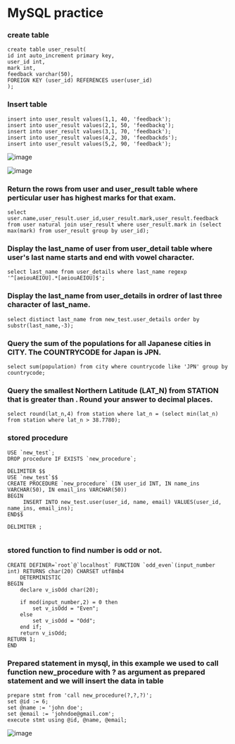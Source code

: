 # MySQL practice

### create table
```
create table user_result(
id int auto_increment primary key,
user_id int,
mark int,
feedback varchar(50),
FOREIGN KEY (user_id) REFERENCES user(user_id)
);

```


### Insert table

```
insert into user_result values(1,1, 40, 'feedback');
insert into user_result values(2,1, 50, 'feedbackq');
insert into user_result values(3,1, 70, 'feedback');
insert into user_result values(4,2, 30, 'feedbackds');
insert into user_result values(5,2, 90, 'feedback');

```
![image](https://user-images.githubusercontent.com/122258263/219554516-ae79572a-0d36-47aa-8cd7-fd15c4c95bc3.png)

![image](https://user-images.githubusercontent.com/122258263/219554576-b1b3fb74-66b0-4c03-b597-0052bda9d6d8.png)


### Return the rows from user and user_result table where perticular user has highest marks for that exam.

``
select user.name,user_result.user_id,user_result.mark,user_result.feedback from user natural join user_result where user_result.mark in (select max(mark) from user_result group by user_id);
``

### Display the last_name of user from user_detail table where user's last name starts and end with vowel character.
```
select last_name from user_details where last_name regexp '^[aeiouAEIOU].*[aeiouAEIOU]$';
```

### Display the last_name from user_details in ordrer of last three character of last_name. 

```
select distinct last_name from new_test.user_details order by substr(last_name,-3);
```


### Query the sum of the populations for all Japanese cities in CITY. The COUNTRYCODE for Japan is JPN.


```
select sum(population) from city where countrycode like 'JPN' group by countrycode; 
```

### Query the smallest Northern Latitude (LAT_N) from STATION that is greater than . Round your answer to  decimal places.
```
select round(lat_n,4) from station where lat_n = (select min(lat_n) from station where lat_n > 38.7780); 
```


### stored procedure
```
USE `new_test`;
DROP procedure IF EXISTS `new_procedure`;

DELIMITER $$
USE `new_test`$$
CREATE PROCEDURE `new_procedure` (IN user_id INT, IN name_ins VARCHAR(50), IN email_ins VARCHAR(50))
BEGIN
	 INSERT INTO new_test.user(user_id, name, email) VALUES(user_id, name_ins, email_ins);
END$$

DELIMITER ;


```

### stored function to find number is odd or not.

```
CREATE DEFINER=`root`@`localhost` FUNCTION `odd_even`(input_number int) RETURNS char(20) CHARSET utf8mb4
    DETERMINISTIC
BEGIN
	declare v_isOdd char(20);
    
    if mod(input_number,2) = 0 then
		set v_isOdd = "Even";
	else 
		set v_isOdd = "Odd";
	end if;
    return v_isOdd;
RETURN 1;
END
```

### Prepared statement in mysql, in this example we used to call function new_procedure with ? as argument as prepared statement and we will insert the data in table

```
prepare stmt from 'call new_procedure(?,?,?)';
set @id := 6;
set @name := 'john doe';
set @email := 'johndoe@gmail.com';
execute stmt using @id, @name, @email;
```
![image](https://user-images.githubusercontent.com/122258263/220128586-cb611da5-2818-438f-beac-42eae0dbfd82.png)
